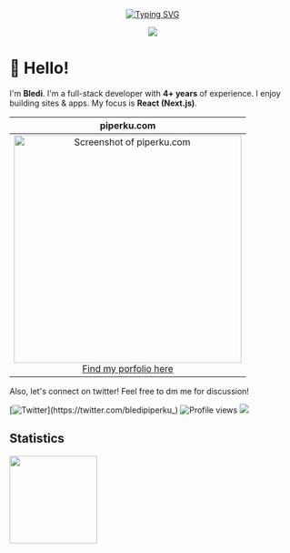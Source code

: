<div align="center">
  <a href="https://piperku.com?ref=github" >
    <a href="https://git.io/typing-svg"><img src="https://readme-typing-svg.demolab.com?font=Fira+Code&size=30&duration=1&pause=10000&color=F75C7E&repeat=false&width=250&height=45&lines=Bledi+Piperku"   alt="Typing SVG" /></a>
  </a>

<p>
    <img src="https://readme-typing-svg.demolab.com/?lines=Full-stack%20web%20and%20app%20developer;4%2B%20years%20of%20coding%20experience;Always%20learning%20new%20things&font=Fira%20Code&center=true&width=440&height=45&color=f75c7e&vCenter=true&pause=1000&size=22" />
</p>
</div>


# 👋 Hello!

I'm **Bledi**. I'm a full-stack developer with **4+ years** of experience. I enjoy building sites & apps. My focus is **React (Next.js)**.

| piperku.com |
|:-:|
|<a href="https://piperku.com?ref=readme"><img src="https://github.com/user-attachments/assets/efa9b67f-2a0e-4cad-bde5-8429d62fb3c1" alt="Screenshot of piperku.com" width="400"></a><br /><a href="https://piperku.com?ref=readme">Find my porfolio here</a> | 


Also, let's connect on twitter! Feel free to dm me for discussion!

[![Twitter](https://img.shields.io/twitter/url/https/twitter.com/th_clarence.svg?style=social&label=Follow%20%40bledipiperku_)](https://twitter.com/bledipiperku_)
![Profile views](https://komarev.com/ghpvc/?username=bledipiperku&color=gray)
![](https://hit.yhype.me/github/profile?user_id=55318172)


## Statistics

<div>
  <img height="154" src="https://github-readme-stats.vercel.app/api/top-langs/?username=bledipiperku&layout=compact&theme=react&hide=php&langs_count=6" />
</div>
